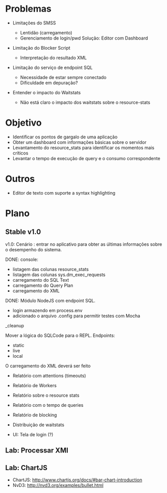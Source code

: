 
Problemas
==========

* Limitações do SMSS
   * Lentidão (carregamento)
   * Gerenciamento de login/pwd
Solução: Editor com Dashboard

* Limitação do Blocker Script
   * Interpretação do resultado XML

* Limitação do serviço de endpoint SQL
   * Necessidade de estar sempre conectado
   * Dificuldade em depuração?

* Entender o impacto do Waitstats
   * Não está claro o impacto dos waitstats sobre o resource-stats


Objetivo
==========

* Identificar os pontos de gargalo de uma aplicação
* Obter um dashboard com informações básicas sobre o servidor
* Levantamento do resource_stats para identificar os momentos mais críticos
* Levantar o tempo de execução de query e o consumo correspondente

Outros
=======

* Editor de texto com suporte a syntax highlighting

Plano
=======

## Stable v1.0

v1.0: Cenário : entrar no aplicativo para obter as últimas informações sobre o desempenho do sistema.

DONE: console:
- listagem das colunas resource_stats
- listagem das colunas sys.dm_exec_requests
- carregamento do SQL Text
- carregamento do Query Plan
- carregamento do XML

DONE: Módulo NodeJS com endpoint SQL.
- login armazendo em process.env
- adicionado o arquivo .config para permitir testes com Mocha

_cleanup

Mover a lógica do SQLCode para o REPL.
Endpoints:
- static
- live
- local

O carregamento do XML deverá ser feito  

* Relatório com attentions (timeouts)
* Relatório de Workers
* Relatório sobre o resource stats
* Relatório com o tempo de queries
* Relatório de blocking
* Distribuição de waitstats

* UI: Tela de login (?)

## Lab: Processar XMl

## Lab: ChartJS
* ChartJS: http://www.chartjs.org/docs/#bar-chart-introduction
* NvD3: http://nvd3.org/examples/bullet.html


